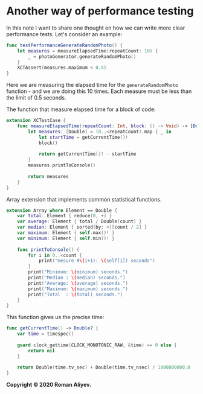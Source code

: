 # Another way of performance testing

In this note I want to share one thought on how we can write more clear performance tests. Let's consider an example:

```swift
func testPerformanceGenerateRandomPhoto() {
    let measures = measureElapsedTime(repeatCount: 10) {
        _ = photoGenerator.generateRandomPhoto()
    }
    XCTAssert(measures.maximum < 0.5)
}
```

Here we are measuring the elapsed time for the ```generateRandomPhoto``` function - and we are doing this 10 times. Each measure must be less than the limit of 0.5 seconds.

The function that measure elapsed time for a block of code:

```swift
extension XCTestCase {
    func measureElapsedTime(repeatCount: Int, block: () -> Void) -> [Double] {
        let measures: [Double] = (0..<repeatCount).map { _ in
            let startTime = getCurrentTime()!
            block()
            
            return getCurrentTime()! - startTime
        }
        measures.printToConsole()
        
        return measures
    }
}
```

Array extension that implements common statistical functions.

```swift
extension Array where Element == Double {
    var total: Element { reduce(0, +) }
    var average: Element { total / Double(count) }
    var median: Element { sorted(by: <)[count / 2] }
    var maximum: Element { self.max()! }
    var minimum: Element { self.min()! }
    
    func printToConsole() {
        for i in 0..<count {
            print("mesure #\(i+1): \(self[i]) seconds")
        }
        print("Minimum: \(minimum) seconds.")
        print("Median : \(median) seconds.")
        print("Average: \(average) seconds.")
        print("Maximum: \(maximum) seconds.")
        print("Total  : \(total) seconds.")
    }
}
```

This function gives us the precise time:

```swift
func getCurrentTime() -> Double? {
    var time = timespec()
    
    guard clock_gettime(CLOCK_MONOTONIC_RAW, &time) == 0 else {
        return nil
    }
    
    return Double(time.tv_sec) + Double(time.tv_nsec) / 1000000000.0
}
```

**Copyright © 2020 Roman Aliyev.**
